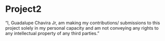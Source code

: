 # Project2


“I, Guadalupe Chavira Jr, am making my contributions/ submissions to this project solely in my personal capacity and am not conveying any rights to any intellectual property of any third parties.”

